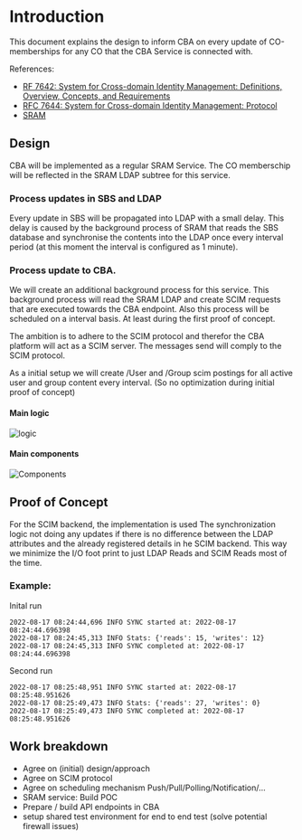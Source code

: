 # Introduction

This document explains the design to inform CBA on every update of CO-memberships for any CO that the CBA Service is connected with.

References:

- [RF 7642: System for Cross-domain Identity Management: Definitions, Overview, Concepts, and Requirements](https://www.rfc-editor.org/info/rfc7642)
- [RFC 7644: System for Cross-domain Identity Management: Protocol](https://www.rfc-editor.org/info/rfc7644)
- [SRAM](https://sram.surf.nl/landing)

## Design

CBA will be implemented as a regular SRAM Service. The CO memberschip will be reflected in the SRAM LDAP subtree for this service.

### Process updates in SBS and LDAP

Every update in SBS will be propagated into LDAP with a small delay. This delay is caused by the background process of SRAM that reads the SBS database and synchronise the contents into the LDAP once every interval period (at this moment the interval is configured as 1 minute).

### Process update to CBA.

We will create an additional background process for this service. This background process will read the SRAM LDAP and create SCIM requests that are executed towards the CBA endpoint. Also this process will be scheduled on a interval basis. At least during the first proof of concept.

The ambition is to adhere to the SCIM protocol and therefor the CBA platform will act as a SCIM server. The messages send will comply to the SCIM protocol.

As a initial setup we will create /User and /Group scim postings for all active user and group content every interval. (So no optimization during initial proof of concept)

#### Main logic

![logic](http://www.plantuml.com/plantuml/proxy?src=https://raw.githubusercontent.com/HarryKodden/cba-scim/main/assets/logic.iuml)

#### Main components

![Components](http://www.plantuml.com/plantuml/proxy?src=https://raw.githubusercontent.com/HarryKodden/cba-scim/main/assets/components.iuml)

## Proof of Concept

For the SCIM backend, the implementation is used
The synchronization logic not doing any updates if there is no difference between the LDAP attributes and the already registered details in he SCIM backend. This way we minimize the I/O foot print to just LDAP Reads and SCIM Reads most of the time.

### Example:

Inital run

```
2022-08-17 08:24:44,696 INFO SYNC started at: 2022-08-17 08:24:44.696398
2022-08-17 08:24:45,313 INFO Stats: {'reads': 15, 'writes': 12}
2022-08-17 08:24:45,313 INFO SYNC completed at: 2022-08-17 08:24:44.696398
```

Second run

```
2022-08-17 08:25:48,951 INFO SYNC started at: 2022-08-17 08:25:48.951626
2022-08-17 08:25:49,473 INFO Stats: {'reads': 27, 'writes': 0}
2022-08-17 08:25:49,473 INFO SYNC completed at: 2022-08-17 08:25:48.951626
```

## Work breakdown

- Agree on (initial) design/approach
- Agree on SCIM protocol
- Agree on scheduling mechanism Push/Pull/Polling/Notification/...
- SRAM service: Build POC
- Prepare / build API endpoints in CBA
- setup shared test environment for end to end test (solve potential firewall issues)
